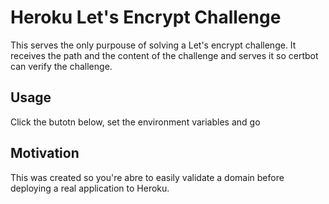 # Heroku Let's Encrypt Challenge

This serves the only purpouse of solving a Let's encrypt challenge. It receives the path and the content of the challenge and serves it so certbot can verify the challenge.

## Usage

Click the butotn below, set the environment variables and go

## Motivation

This was created so you're abre to easily validate a domain before deploying a real application to Heroku.
